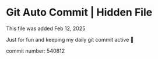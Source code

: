 # Git Auto Commit | Hidden File

This file was added Feb 12, 2025

Just for fun and keeping my daily git commit active 🤪

commit number: 540812
